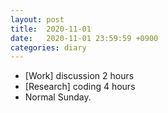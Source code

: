 ```yaml
---
layout: post
title:  2020-11-01
date:   2020-11-01 23:59:59 +0900
categories: diary
---
```


- [Work] discussion 2 hours
- [Research] coding 4 hours
- Normal Sunday.